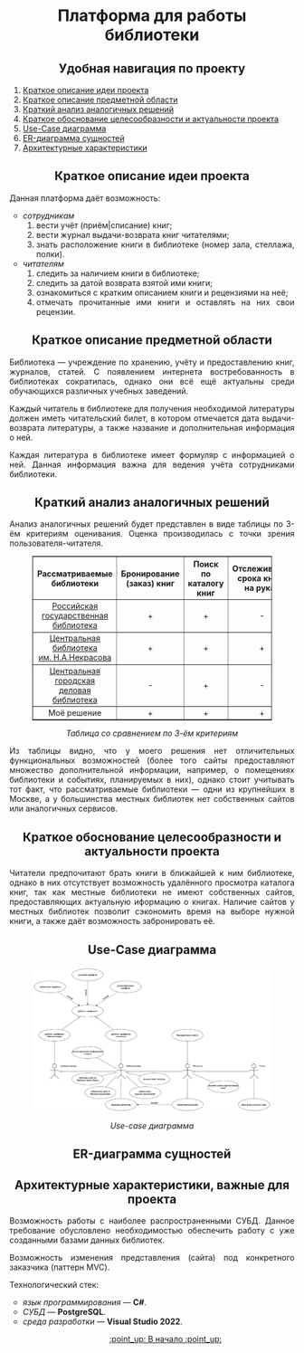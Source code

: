 <h1 align="center">Платформа для работы библиотеки</h1>

<h2 align="center"><a name="Начало">Удобная навигация по проекту</a></h2>
<ol type="1" align="justify">
  <li><a href="#Краткое_описание_идеи_проекта">Краткое описание идеи проекта</a></li>
  <li><a href="#Краткое_описание_предметной_области">Краткое описание предметной области</a></li>
  <li><a href="#Краткий_анализ_аналогичных_решений">Краткий анализ аналогичных решений</a></li>
  <li><a href="#Актуальность">Краткое обоснование целесообразности и актуальности проекта</a></li>
  <li><a href="#UseCase_диаграмма">Use-Case диаграмма</a></li>
  <li><a href="#ER_диаграмма">ER-диаграмма сущностей</a></li>
  <li><a href="#Архитектурные_характеристики">Архитектурные характеристики</a></li>
</ol>

<h2 align="center"><a name="Краткое_описание_идеи_проекта">Краткое описание идеи проекта</a></h2>
<p align="justify">Данная платформа даёт возможность:</p>
<ul type="circle" align="justify">
  <li><em>сотрудникам</em>
    <ol type="1">
      <li>вести учёт (приём|списание) книг;</li>
      <li>вести журнал выдачи-возврата книг читателями;</li>
      <li>знать расположение книги в библиотеке (номер зала, стеллажа, полки).</li>
    </ol>
  </li>
  <li><em>читателям</em>
    <ol type="1">
      <li>следить за наличием книги в библиотеке;</li>
      <li>следить за датой возврата взятой ими книги;</li>
      <li>ознакомиться с кратким описанием книги и рецензиями на неё;</li>
      <li>отмечать прочитанные ими книги и оставлять на них свои рецензии.</li>
    </ol>
  </li>
</ul>

<h2 align="center"><a name="Краткое_описание_предметной_области">Краткое описание предметной области</a></h2>
<p align="justify">Библиотека &mdash; учреждение по хранению, учёту и предоставлению книг, журналов, статей. С появлением интернета востребованность в библиотеках сократилась, однако они всё ещё актуальны среди обучающихся различных учебных заведений.</p>

<p align="justify">Каждый читатель в библиотеке для получения необходимой литературы должен иметь читательский билет, в котором отмечается дата выдачи-возврата литературы, а также название и дополнительная информация о ней.</p>

<p align="justify">Каждая литература в библиотеке имеет формуляр с информацией о ней. Данная информация важна для ведения учёта сотрудниками библиотеки.</p>

<h2 align="center"><a name="Краткий_анализ_аналогичных_решений">Краткий анализ аналогичных решений</a></h2>
<p align="justify">Анализ аналогичных решений будет представлен в виде таблицы по 3-ём критериям оценивания. Оценка производилась с точки зрения пользователя-читателя.</p>
<figure>
  <table align="center" border="1">
    <thead align="center">
      <tr>
        <th>Рассматриваемые библиотеки</th>
        <th>Бронирование (заказ) книг</th>
        <th>Поиск по каталогу книг</th>
        <th>Отслеживание срока книги на руках</th>
      </tr>
    </thead>
    <tbody align="center">
      <tr>
        <td><a href="https://www.rsl.ru/">Российская государственная<br>библиотека</a></td>
        <td>+</td>
        <td>+</td>
        <td>-</td>
      </tr>
      <tr>
        <td><a href="https://nekrasovka.ru/">Центральная библиотека<br>им. Н.А.Некрасова</a></td>
        <td>+</td>
        <td>+</td>
        <td>+</td>
      </tr>
      <tr>
        <td><a href="http://www.mgdb.ru">Центральная городская<br>деловая библиотека</a></td>
        <td>-</td>
        <td>+</td>
        <td>-</td>
      </tr>
      <tr>
        <td>Моё решение</td>
        <td>+</td>
        <td>+</td>
        <td>+</td>
      </tr>
    </tbody>
  </table>
  <p align="center"><em>Таблица со сравнением по 3-ём критериям</em></p>
</figure>
<p align="justify">Из таблицы видно, что у моего решения нет отличительных функциональных возможностей (более того сайты предоставляют множество дополнительной информации, например, о помещениях библиотеки и событиях, планируемых в них), однако стоит учитывать тот факт, что рассматриваемые библиотеки &mdash; одни из крупнейших в Москве, а у большинства местных библиотек нет собственных сайтов или аналогичных сервисов.</p>

<h2 align="center"><a name="Актуальность">Краткое обоснование целесообразности и актуальности проекта</a></h2>
<p align="justify">Читатели предпочитают брать книги в ближайшей к ним библиотеке, однако в них отсутствует возможность удалённого просмотра каталога книг, так как местные библиотеки не имеют собственных сайтов, предоставляющих актуальную иформацию о книгах. Наличие сайтов у местных библиотек позволит сэкономить время на выборе нужной книги, а также даёт возможность забронировать её.</p>

<h2 align="center"><a name="UseCase_диаграмма">Use-Case диаграмма</a></h2>
<figure>
  <img src="https://github.com/drondragons/PPO/blob/main/diagrams/UseCaseDiagramm.png" align="center" alt="use-case диаграмма"></img>
  <p align="center"><em>Use-case диаграмма</em></p>
</figure>

<h2 align="center"><a name="ER_диаграмма">ER-диаграмма сущностей</a></h2>

<h2 align="center"><a name="Архитектурные_характеристики">Архитектурные характеристики, важные для проекта</a></h2>
<p align="justify">Возможность работы с наиболее распространенными СУБД. Данное требование обусловлено необходимостью обеспечить работу с уже созданными базами данных библиотек.</p>
<p align="justify">Возможность изменения представления (сайта) под конкретного заказчика (паттерн MVC).</p>
<p align="justify">Технологический стек:</p>
<ul type="circle" align="justify">
  <li><em>язык программирования</em> &mdash; <strong>C#</strong>.</li>
  <li><em>СУБД</em> &mdash; <strong>PostgreSQL</strong>.</li>
  <li><em>среда разработки</em> &mdash; <strong>Visual Studio 2022</strong>.</li>
<ul>

<p align="center"><a href="#Начало"> :point_up: В начало :point_up: </a></p>
